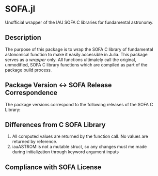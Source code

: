 # SOFA.jl
Unofficial wrapper of the IAU SOFA C libraries for fundamental astronomy. 

## Description

The purpose of this package is to wrap the SOFA C library of fundamental astonomical function to make it easily accessible in Julia. This package serves as a _wrapper_ only. All functions ultimately call the original, unmodified, SOFA C library functions which are compiled as part of the package build process.

## Package Version <-> SOFA Release Correspondence

The package versions correspond to the following releases of the SOFA C Library:

## Differences from C SOFA Library

1. All computed values are returned by the function call. No values are returned by reference.
2. iauASTROM is not a mutable struct, so any changes must me made during initialization through keyword argument inputs

## Compliance with SOFA License
